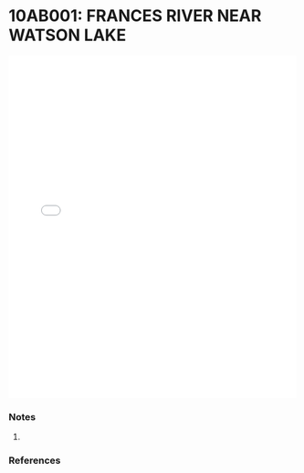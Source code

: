 # 10AB001: FRANCES RIVER NEAR WATSON LAKE

<iframe src="/distribution_estimation/_static/stations/10AB001_fdc.html" width="100%" height="600" frameborder="0"></iframe>

### Notes
1. 

### References

